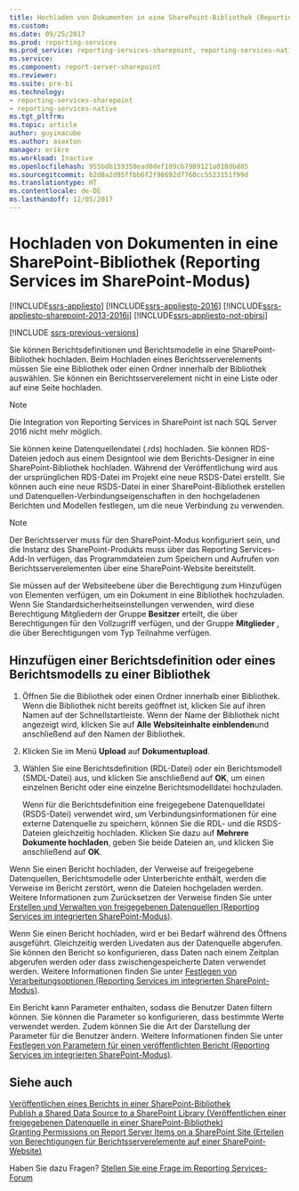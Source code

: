 ```yaml
---
title: Hochladen von Dokumenten in eine SharePoint-Bibliothek (Reporting Services im SharePoint-Modus) | Microsoft-Dokumentation
ms.custom: 
ms.date: 09/25/2017
ms.prod: reporting-services
ms.prod_service: reporting-services-sharepoint, reporting-services-native
ms.service: 
ms.component: report-server-sharepoint
ms.reviewer: 
ms.suite: pro-bi
ms.technology:
- reporting-services-sharepoint
- reporting-services-native
ms.tgt_pltfrm: 
ms.topic: article
author: guyinacube
ms.author: asaxton
manager: erikre
ms.workload: Inactive
ms.openlocfilehash: 955bdb159350ead0def109cb7909121a018dbd85
ms.sourcegitcommit: b2d8a2d95ffbb6f2f98692d7760cc5523151f99d
ms.translationtype: HT
ms.contentlocale: de-DE
ms.lasthandoff: 12/05/2017
---
```

# <a name="upload-documents-to-a-sharepoint-library-reporting-services-in-sharepoint-mode"></a>Hochladen von Dokumenten in eine SharePoint-Bibliothek (Reporting Services im SharePoint-Modus)

[!INCLUDE[ssrs-appliesto](../../includes/ssrs-appliesto.md)] [!INCLUDE[ssrs-appliesto-2016](../../includes/ssrs-appliesto-2016.md)] [!INCLUDE[ssrs-appliesto-sharepoint-2013-2016i](../../includes/ssrs-appliesto-sharepoint-2013-2016.md)] [!INCLUDE[ssrs-appliesto-not-pbirsi](../../includes/ssrs-appliesto-not-pbirs.md)]

[!INCLUDE [ssrs-previous-versions](../../includes/ssrs-previous-versions.md)]

Sie können Berichtsdefinitionen und Berichtsmodelle in eine SharePoint-Bibliothek hochladen. Beim Hochladen eines Berichtsserverelements müssen Sie eine Bibliothek oder einen Ordner innerhalb der Bibliothek auswählen. Sie können ein Berichtsserverelement nicht in eine Liste oder auf eine Seite hochladen.  

> [!NOTE]
> Die Integration von Reporting Services in SharePoint ist nach SQL Server 2016 nicht mehr möglich.

 Sie können keine Datenquellendatei (.rds) hochladen. Sie können RDS-Dateien jedoch aus einem Designtool wie dem Berichts-Designer in eine SharePoint-Bibliothek hochladen. Während der Veröffentlichung wird aus der ursprünglichen RDS-Datei im Projekt eine neue RSDS-Datei erstellt. Sie können auch eine neue RSDS-Datei in einer SharePoint-Bibliothek erstellen und Datenquellen-Verbindungseigenschaften in den hochgeladenen Berichten und Modellen festlegen, um die neue Verbindung zu verwenden.  
  
> [!NOTE]  
>  Der Berichtsserver muss für den SharePoint-Modus konfiguriert sein, und die Instanz des SharePoint-Produkts muss über das Reporting Services-Add-In verfügen, das Programmdateien zum Speichern und Aufrufen von Berichtsserverelementen über eine SharePoint-Website bereitstellt.  
  
 Sie müssen auf der Websiteebene über die Berechtigung zum Hinzufügen von Elementen verfügen, um ein Dokument in eine Bibliothek hochzuladen. Wenn Sie Standardsicherheitseinstellungen verwenden, wird diese Berechtigung Mitgliedern der Gruppe **Besitzer** erteilt, die über Berechtigungen für den Vollzugriff verfügen, und der Gruppe **Mitglieder** , die über Berechtigungen vom Typ Teilnahme verfügen.  
  
## <a name="add-a-report-definition-or-report-model-to-a-library"></a>Hinzufügen einer Berichtsdefinition oder eines Berichtsmodells zu einer Bibliothek
  
1.  Öffnen Sie die Bibliothek oder einen Ordner innerhalb einer Bibliothek. Wenn die Bibliothek nicht bereits geöffnet ist, klicken Sie auf ihren Namen auf der Schnellstartleiste. Wenn der Name der Bibliothek nicht angezeigt wird, klicken Sie auf **Alle Websiteinhalte einblenden**und anschließend auf den Namen der Bibliothek.  
  
2.  Klicken Sie im Menü **Upload** auf **Dokumentupload**.  
  
3.  Wählen Sie eine Berichtsdefinition (RDL-Datei) oder ein Berichtsmodell (SMDL-Datei) aus, und klicken Sie anschließend auf **OK**, um einen einzelnen Bericht oder eine einzelne Berichtsmodelldatei hochzuladen.  
  
     Wenn für die Berichtsdefinition eine freigegebene Datenquelldatei (RSDS-Datei) verwendet wird, um Verbindungsinformationen für eine externe Datenquelle zu speichern, können Sie die RDL- und die RSDS-Dateien gleichzeitig hochladen. Klicken Sie dazu auf **Mehrere Dokumente hochladen**, geben Sie beide Dateien an, und klicken Sie anschließend auf **OK**.  
  
 Wenn Sie einen Bericht hochladen, der Verweise auf freigegebene Datenquellen, Berichtsmodelle oder Unterberichte enthält, werden die Verweise im Bericht zerstört, wenn die Dateien hochgeladen werden. Weitere Informationen zum Zurücksetzen der Verweise finden Sie unter [Erstellen und Verwalten von freigegebenen Datenquellen (Reporting Services im integrierten SharePoint-Modus)](http://msdn.microsoft.com/library/2d3428e4-a810-4e66-a287-ff18e57fad76).  
  
 Wenn Sie einen Bericht hochladen, wird er bei Bedarf während des Öffnens ausgeführt. Gleichzeitig werden Livedaten aus der Datenquelle abgerufen. Sie können den Bericht so konfigurieren, dass Daten nach einem Zeitplan abgerufen werden oder dass zwischengespeicherte Daten verwendet werden. Weitere Informationen finden Sie unter [Festlegen von Verarbeitungsoptionen (Reporting Services im integrierten SharePoint-Modus)](../../reporting-services/report-server-sharepoint/set-processing-options-reporting-services-in-sharepoint-integrated-mode.md).  
  
 Ein Bericht kann Parameter enthalten, sodass die Benutzer Daten filtern können. Sie können die Parameter so konfigurieren, dass bestimmte Werte verwendet werden. Zudem können Sie die Art der Darstellung der Parameter für die Benutzer ändern. Weitere Informationen finden Sie unter [Festlegen von Parametern für einen veröffentlichten Bericht (Reporting Services im integrierten SharePoint-Modus)](../../reporting-services/report-design/set-parameters-on-a-published-report-sharepoint-integrated-mode.md).  
  
## <a name="see-also"></a>Siehe auch

 [Veröffentlichen eines Berichts in einer SharePoint-Bibliothek](../../reporting-services/reports/publish-a-report-to-a-sharepoint-library.md)   
 [Publish a Shared Data Source to a SharePoint Library (Veröffentlichen einer freigegebenen Datenquelle in einer SharePoint-Bibliothek)](../../reporting-services/reports/publish-a-shared-data-source-to-a-sharepoint-library.md)   
 [Granting Permissions on Report Server Items on a SharePoint Site (Erteilen von Berechtigungen für Berichtsserverelemente auf einer SharePoint-Website)](../../reporting-services/security/granting-permissions-on-report-server-items-on-a-sharepoint-site.md)  

Haben Sie dazu Fragen? [Stellen Sie eine Frage im Reporting Services-Forum](http://go.microsoft.com/fwlink/?LinkId=620231)

